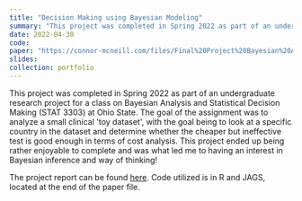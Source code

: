 ```yaml
---
title: "Decision Making using Bayesian Modeling"
summary: "This project was completed in Spring 2022 as part of an undergraduate class at Ohio State. The goal of the project was to apply Bayesian Hierarchical Modeling to see if a cheaper but more ineffective test was good enough to utilize for medical treatment."
date: 2022-04-30
code: 
paper: "https://connor-mcneill.com/files/Final%20Project%20Bayesian%20Analysis%20%26%20Statistical%20Decision%20Making%20Connor.pdf"
slides: 
collection: portfolio
---
```


This project was completed in Spring 2022 as part of an undergraduate research project for a class on Bayesian Analysis and Statistical Decision Making (STAT 3303) at Ohio State. The goal of the assignment was to analyze a small clinical 'toy dataset', with the goal being to look at a specific country in the dataset and determine whether the cheaper but ineffective test is good enough in terms of cost analysis. This project ended up being rather enjoyable to complete and was what led me to having an interest in Bayesian inference and way of thinking!

The project report can be found [here](https://connor-mcneill.com/files/Final%20Project%20Bayesian%20Analysis%20%26%20Statistical%20Decision%20Making%20Connor.pdf). Code utilized is in R and JAGS, located at the end of the paper file.
